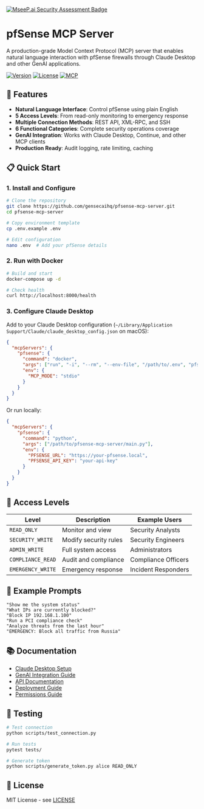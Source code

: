 [![MseeP.ai Security Assessment Badge](https://mseep.net/pr/gensecaihq-pfsense-mcp-server-badge.png)](https://mseep.ai/app/gensecaihq-pfsense-mcp-server)

# pfSense MCP Server

A production-grade Model Context Protocol (MCP) server that enables natural language interaction with pfSense firewalls through Claude Desktop and other GenAI applications.

[![Version](https://img.shields.io/badge/version-1.0.0-blue.svg)](https://github.com/yourusername/pfsense-mcp-server)
[![License](https://img.shields.io/badge/license-MIT-green.svg)](LICENSE)
[![MCP](https://img.shields.io/badge/MCP-Compatible-green.svg)](https://modelcontextprotocol.io)

## 🚀 Features

- **Natural Language Interface**: Control pfSense using plain English
- **5 Access Levels**: From read-only monitoring to emergency response
- **Multiple Connection Methods**: REST API, XML-RPC, and SSH
- **6 Functional Categories**: Complete security operations coverage
- **GenAI Integration**: Works with Claude Desktop, Continue, and other MCP clients
- **Production Ready**: Audit logging, rate limiting, caching

## 📋 Quick Start

### 1. Install and Configure

```bash
# Clone the repository
git clone https://github.com/gensecaihq/pfsense-mcp-server.git
cd pfsense-mcp-server

# Copy environment template
cp .env.example .env

# Edit configuration
nano .env  # Add your pfSense details
```

### 2. Run with Docker

```bash
# Build and start
docker-compose up -d

# Check health
curl http://localhost:8000/health
```

### 3. Configure Claude Desktop

Add to your Claude Desktop configuration (`~/Library/Application Support/Claude/claude_desktop_config.json` on macOS):

```json
{
  "mcpServers": {
    "pfsense": {
      "command": "docker",
      "args": ["run", "-i", "--rm", "--env-file", "/path/to/.env", "pfsense-mcp:latest"],
      "env": {
        "MCP_MODE": "stdio"
      }
    }
  }
}
```

Or run locally:

```json
{
  "mcpServers": {
    "pfsense": {
      "command": "python",
      "args": ["/path/to/pfsense-mcp-server/main.py"],
      "env": {
        "PFSENSE_URL": "https://your-pfsense.local",
        "PFSENSE_API_KEY": "your-api-key"
      }
    }
  }
}
```

## 🔐 Access Levels

| Level | Description | Example Users |
|-------|-------------|---------------|
| `READ_ONLY` | Monitor and view | Security Analysts |
| `SECURITY_WRITE` | Modify security rules | Security Engineers |
| `ADMIN_WRITE` | Full system access | Administrators |
| `COMPLIANCE_READ` | Audit and compliance | Compliance Officers |
| `EMERGENCY_WRITE` | Emergency response | Incident Responders |

## 💬 Example Prompts

```
"Show me the system status"
"What IPs are currently blocked?"
"Block IP 192.168.1.100"
"Run a PCI compliance check"
"Analyze threats from the last hour"
"EMERGENCY: Block all traffic from Russia"
```

## 📚 Documentation

- [Claude Desktop Setup](docs/CLAUDE_DESKTOP_SETUP.md)
- [GenAI Integration Guide](docs/GENAI_INTEGRATION.md)
- [API Documentation](docs/API.md)
- [Deployment Guide](docs/DEPLOYMENT.md)
- [Permissions Guide](docs/PERMISSIONS.md)

## 🧪 Testing

```bash
# Test connection
python scripts/test_connection.py

# Run tests
pytest tests/

# Generate token
python scripts/generate_token.py alice READ_ONLY
```

## 📝 License

MIT License - see [LICENSE](LICENSE)
